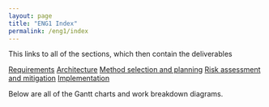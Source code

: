 ```yaml
---
layout: page
title: "ENG1 Index"
permalink: /eng1/index
---
```


This links to all of the sections, which then contain the deliverables

[Requirements](Requirements.md)
[Architecture](Architecture.md)
[Method selection and planning](Methods.md)
[Risk assessment and mitigation](Risks.md)
[Implementation](Implementation.md)

Below are all of the Gantt charts and work breakdown diagrams.


